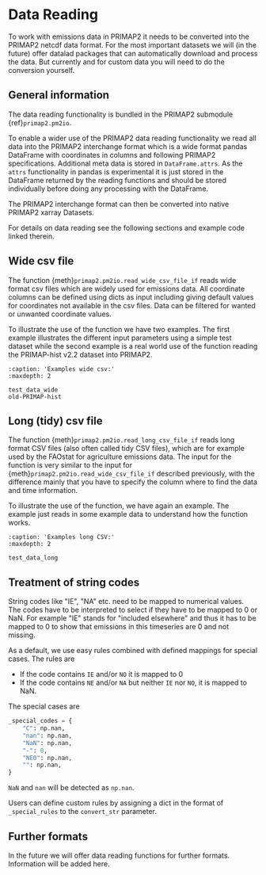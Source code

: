 # Data Reading

To work with emissions data in PRIMAP2 it needs to be converted into the
PRIMAP2 netcdf data format. For the most important datasets we will (in
the future) offer datalad packages that can automatically download and
process the data. But currently and for custom data you will need to do
the conversion yourself.

## General information

The data reading functionality is bundled in the PRIMAP2 submodule {ref}`primap2.pm2io`.

To enable a wider use of the PRIMAP2 data reading functionality we read all
data into the PRIMAP2 interchange format which is a wide format pandas
DataFrame with coordinates in columns and following PRIMAP2 specifications.
Additional meta data is stored in `DataFrame.attrs`. As the `attrs`
functionality in pandas is experimental it is just stored in the DataFrame
returned by the reading functions and should be stored individually before
doing any processing with the DataFrame.

The PRIMAP2 interchange format can then be converted into native
PRIMAP2 xarray Datasets.

For details on data reading see the following sections and example code linked
therein.

## Wide csv file

The function {meth}`primap2.pm2io.read_wide_csv_file_if` reads wide format csv files
which are widely used for emissions data.
All coordinate columns can be defined using dicts
as input including giving default values for coordinates not available in the csv
files.
Data can be filtered for wanted or unwanted coordinate values.

To illustrate the use of the function we have two examples.
The first example
illustrates the different input parameters using a simple test dataset while
the second example is a real world use of the function reading the PRIMAP-hist
v2.2 dataset into PRIMAP2.

```{toctree}
:caption: 'Examples wide csv:'
:maxdepth: 2

test_data_wide
old-PRIMAP-hist
```

## Long (tidy) csv file

The function {meth}`primap2.pm2io.read_long_csv_file_if` reads long format CSV files
(also often called tidy CSV files), which are for example used by the FAOstat for
agriculture emissions data.
The input for the function is very similar to the input for
{meth}`primap2.pm2io.read_wide_csv_file_if` described previously, with the difference
mainly that you have to specify the column where to find the data and time information.

To illustrate the use of the function, we have again an example.
The example just reads in some example data to understand how the function works.

```{toctree}
:caption: 'Examples long CSV:'
:maxdepth: 2

test_data_long
```

## Treatment of string codes

String codes like "IE", "NA" etc. need to be mapped to numerical values.
The codes have to be interpreted to select if they have to be mapped to 0 or
NaN. For example "IE" stands for "included elsewhere" and thus it has to be
mapped to 0 to show that emissions in this timeseries are 0 and not missing.

As a default, we use easy rules combined with defined mappings for special cases.
The rules are

- If the code contains `IE` and/or `NO` it is mapped to 0
- If the code contains `NE` and/or `NA` but neither `IE` nor `NO`, it is mapped to NaN.

The special cases are

```python
_special_codes = {
    "C": np.nan,
    "nan": np.nan,
    "NaN": np.nan,
    "-": 0,
    "NE0": np.nan,
    "": np.nan,
}
```

`NaN` and `nan` will be detected as `np.nan`.

Users can define custom rules by assigning a dict in the format of `_special_rules`
to the `convert_str` parameter.

## Further formats

In the future we will offer data reading functions for further formats.
Information will be added here.
